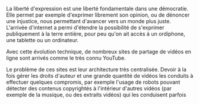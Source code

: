 La liberté d'expression est une liberté fondamentale dans une démocratie. 
Elle permet par exemple d'exprimer librement son opinion, ou de dénoncer une injustice, nous permettant d'avancer vers un monde plus juste.
L'arrivée d'internet a permi d'étendre la possibilité de s'exprimer publiquement à la terre entière, pour peu qu'on ait accès à un ordiphone, une tablette ou un ordinateur.

Avec cette évolution technique, de nombreux sites de partage de vidéos en ligne sont arrivés comme le très connu YouTube.

Le problème de ces sites est leur architecture très centralisée.
Devoir à la fois gérer les droits d'auteur et une grande quantité de vidéos les conduits à effectuer quelques compromis, par exemple l'usage de robots pouvant détecter des contenus copyrightés à l'intérieur d'autres vidéos (par exemple de la musique, ou des extraits vidéos) qui les conduisent parfois 
